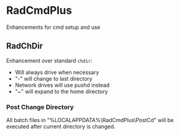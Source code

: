 # RadCmdPlus
Enhancements for cmd setup and use

## RadChDir
Enhancement over standard `chdir`:
- Will always drive when necessary
- "-" will change to last directory
- Network drives will use pushd instead
- "~" will expand to the home directory

### Post Change Directory
All batch files in "%LOCALAPPDATA%\RadCmdPlus\PostCd" will be executed after current directory is changed.
